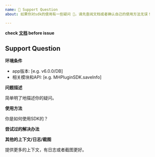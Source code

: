 ```yaml
---
name: 🤗 Support Question
about: 如果你对sdk的使用有一些疑问 💬，请先查阅文档或者确认自己的使用方法无误！

---
```

**check [文档](https://github.com/MiEcosystem/ios-rn-sdk/tree/master/MiHomePluginSDK/docs) before issue**

## Support Question

**环境条件**
- app版本: [e.g. v6.0.0/DB]
- 相关模块和API: [e.g. MHPluginSDK.saveInfo]

**问题描述**

简单明了地描述你的疑问。


**使用方法**

你是如何使用SDK的？


**尝试过的解决办法**


**其他的上下文/日志/截图**

提供更多的上下文，有日志或者截图更好。

<!-- 请添加准确的label -->
